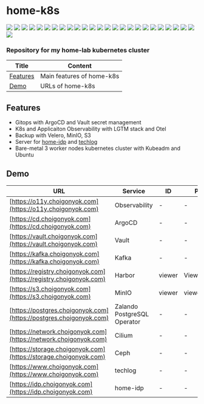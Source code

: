 # home-k8s

<img src="https://img.shields.io/badge/Kubernetes-326CE5?style=flat-square&logo=kubernetes&logoColor=white"/> <img src="https://img.shields.io/badge/Helm-0F1689?style=flat-square&logo=helm&logoColor=white"> <img src="https://img.shields.io/badge/Docker-2496ED?style=flat-square&logo=docker&logoColor=white"/> <img src="https://img.shields.io/badge/CILIUM-F8C517?style=flat-square&logo=cilium&logoColor=black"/> <img src="https://img.shields.io/badge/Vault-FFEC6E?style=flat-square&logo=vault&logoColor=black"> <img src="https://img.shields.io/badge/Keycloak-4D4D4D?style=flat-square&logo=keycloak&logoColor=white"> <img src="https://img.shields.io/badge/Harbor-60B932?style=flat-square&logo=harbor&logoColor=white"> <img src="https://img.shields.io/badge/Kafka-231F20?style=flat-square&logo=apachekafka&logoColor=white"> <img src="https://img.shields.io/badge/Ceph-EF5C55?style=flat-square&logo=ceph&logoColor=white"> <img src="https://img.shields.io/badge/Kubeadm-326CE5?style=flat-square&logo=kubernetes&logoColor=white"/> <img src="https://img.shields.io/badge/Ubuntu-E95420?style=flat-square&logo=ubuntu&logoColor=black"> <img src="https://img.shields.io/badge/ArgoCD-EF7B4D?style=flat-square&logo=argo&logoColor=white"/> <img src="https://img.shields.io/badge/Jenkins-D24939?style=flat-square&logo=jenkins&logoColor=white"/> <img src="https://img.shields.io/badge/Kaniko-FFA600?style=flat-square&logo=kaniko&logoColor=white"/> <img src="https://img.shields.io/badge/Alloy-F46800?style=flat-square&logo=grafana&logoColor=white"> <img src="https://img.shields.io/badge/OpenTelemetry-000000?style=flat-square&logo=opentelemetry&logoColor=white"> <img src="https://img.shields.io/badge/Loki-F46800?style=flat-square&logo=grafana&logoColor=white"> <img src="https://img.shields.io/badge/GRAFANA-F46800?style=flat-square&logo=grafana&logoColor=white"> <img src="https://img.shields.io/badge/Tempo-F46800?style=flat-square&logo=grafana&logoColor=white"> <img src="https://img.shields.io/badge/Mimir-F46800?style=flat-square&logo=grafana&logoColor=white"> <img src="https://img.shields.io/badge/NginX-009639?style=flat-square&logo=nginx&logoColor=white"> <img src="https://img.shields.io/badge/MinIO-C72E49?style=flat-square&logo=minio&logoColor=white"> <img src="https://img.shields.io/badge/Velero-5D87BF?style=flat-square&logo=v&logoColor=white"> <img src="https://img.shields.io/badge/PostgreSQL-4169E1?style=flat-square&logo=postgresql&logoColor=white"> <img src="https://img.shields.io/badge/S3-569A31?style=flat-square&logo=amazon s3&logoColor=white"> <img src="https://img.shields.io/badge/Redis-DC382D?style=flat-square&logo=redis&logoColor=white">

### **Repository for my home-lab kubernetes cluster**

| Title         | Content                                 |
|--------------|--------------------------------------|
| [Features](#Features) | Main features of home-k8s                    |
| [Demo](#Demo) | URLs of home-k8s              |

## Features

* Gitops with ArgoCD and Vault secret management
* K8s and Applicaiton Observability with LGTM stack and Otel
* Backup with Velero, MinIO, S3
* Server for [home-idp](https://github.com/choigonyok/home-idp) and [techlog](https://github.com/choigonyok/techlog)
* Bare-metal 3 worker nodes kubernetes cluster with Kubeadm and Ubuntu

## Demo

| URL       | Service                                 | ID| PW|
|--------------|--------------------------------------|-----|-----|
| [https://o11y.choigonyok.com](https://o11y.choigonyok.com) | Observability | - | - |
| [https://cd.choigonyok.com](https://cd.choigonyok.com) | ArgoCD | - | - |
| [https://vault.choigonyok.com](https://vault.choigonyok.com) | Vault | - | - |
| [https://kafka.choigonyok.com](https://kafka.choigonyok.com) | Kafka | - | - |
| [https://registry.choigonyok.com](https://registry.choigonyok.com) | Harbor                    | viewer| Viewer123|
| [https://s3.choigonyok.com](https://s3.choigonyok.com) | MinIO              | viewer| viewer123|
| [https://postgres.choigonyok.com](https://postgres.choigonyok.com) | Zalando PostgreSQL Operator | - | - |
| [https://network.choigonyok.com](https://network.choigonyok.com) | Cilium | - | - |
| [https://storage.choigonyok.com](https://storage.choigonyok.com)  | Ceph | - | - |
| [https://www.choigonyok.com](https://www.choigonyok.com) | techlog | - | - |
| [https://idp.choigonyok.com](https://idp.choigonyok.com)  | home-idp | - | - |

